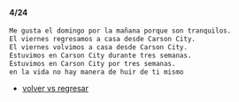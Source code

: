 
#### 4/24

```sh
Me gusta el domingo por la mañana porque son tranquilos.
El viernes regresamos a casa desde Carson City.
El viernes volvimos a casa desde Carson City.
Estuvimos en Carson City durante tres semanas.
Estuvimos en Carson City por tres semanas.
en la vida no hay manera de huir de ti mismo
```

- [volver vs regresar](https://www.spanish.academy/blog/volver-vs-regresar-whats-the-difference-between-these-spanish-verbs/)
